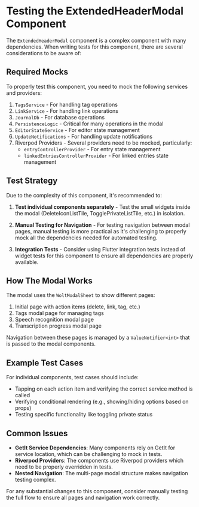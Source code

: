 # Testing the ExtendedHeaderModal Component

The `ExtendedHeaderModal` component is a complex component with many dependencies. When writing tests for this component, there are several considerations to be aware of:

## Required Mocks

To properly test this component, you need to mock the following services and providers:

1. `TagsService` - For handling tag operations
2. `LinkService` - For handling link operations
3. `JournalDb` - For database operations
4. `PersistenceLogic` - Critical for many operations in the modal
5. `EditorStateService` - For editor state management
6. `UpdateNotifications` - For handling update notifications
7. Riverpod Providers - Several providers need to be mocked, particularly:
   - `entryControllerProvider` - For entry state management
   - `linkedEntriesControllerProvider` - For linked entries state management

## Test Strategy

Due to the complexity of this component, it's recommended to:

1. **Test individual components separately** - Test the small widgets inside the modal (DeleteIconListTile, TogglePrivateListTile, etc.) in isolation.

2. **Manual Testing for Navigation** - For testing navigation between modal pages, manual testing is more practical as it's challenging to properly mock all the dependencies needed for automated testing.

3. **Integration Tests** - Consider using Flutter integration tests instead of widget tests for this component to ensure all dependencies are properly available.

## How The Modal Works

The modal uses the `WoltModalSheet` to show different pages:

1. Initial page with action items (delete, link, tag, etc.)
2. Tags modal page for managing tags
3. Speech recognition modal page
4. Transcription progress modal page

Navigation between these pages is managed by a `ValueNotifier<int>` that is passed to the modal components.

## Example Test Cases

For individual components, test cases should include:

- Tapping on each action item and verifying the correct service method is called
- Verifying conditional rendering (e.g., showing/hiding options based on props)
- Testing specific functionality like toggling private status

## Common Issues

- **GetIt Service Dependencies**: Many components rely on GetIt for service location, which can be challenging to mock in tests.
- **Riverpod Providers**: The components use Riverpod providers which need to be properly overridden in tests.
- **Nested Navigation**: The multi-page modal structure makes navigation testing complex.

For any substantial changes to this component, consider manually testing the full flow to ensure all pages and navigation work correctly. 